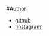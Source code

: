 #Author
* [github](https://github.com/gagassss)
* ['instagram'](https://www.instagram.com/gagasssssssss/)

